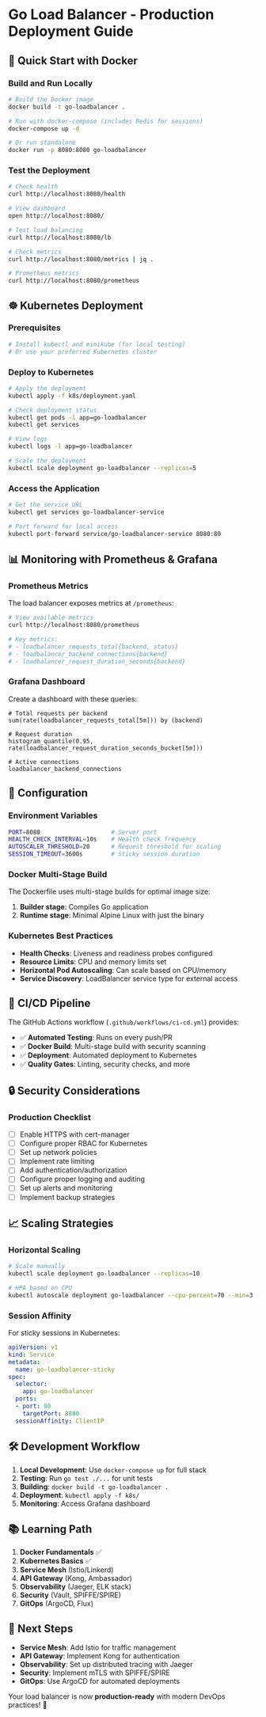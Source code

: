 # Go Load Balancer - Production Deployment Guide

## 🚀 Quick Start with Docker

### Build and Run Locally

```bash
# Build the Docker image
docker build -t go-loadbalancer .

# Run with docker-compose (includes Redis for sessions)
docker-compose up -d

# Or run standalone
docker run -p 8080:8080 go-loadbalancer
```

### Test the Deployment

```bash
# Check health
curl http://localhost:8080/health

# View dashboard
open http://localhost:8080/

# Test load balancing
curl http://localhost:8080/lb

# Check metrics
curl http://localhost:8080/metrics | jq .

# Prometheus metrics
curl http://localhost:8080/prometheus
```

## ☸️ Kubernetes Deployment

### Prerequisites

```bash
# Install kubectl and minikube (for local testing)
# Or use your preferred Kubernetes cluster
```

### Deploy to Kubernetes

```bash
# Apply the deployment
kubectl apply -f k8s/deployment.yaml

# Check deployment status
kubectl get pods -l app=go-loadbalancer
kubectl get services

# View logs
kubectl logs -l app=go-loadbalancer

# Scale the deployment
kubectl scale deployment go-loadbalancer --replicas=5
```

### Access the Application

```bash
# Get the service URL
kubectl get services go-loadbalancer-service

# Port forward for local access
kubectl port-forward service/go-loadbalancer-service 8080:80
```

## 📊 Monitoring with Prometheus & Grafana

### Prometheus Metrics

The load balancer exposes metrics at `/prometheus`:

```bash
# View available metrics
curl http://localhost:8080/prometheus

# Key metrics:
# - loadbalancer_requests_total{backend, status}
# - loadbalancer_backend_connections{backend}
# - loadbalancer_request_duration_seconds{backend}
```

### Grafana Dashboard

Create a dashboard with these queries:

```promql
# Total requests per backend
sum(rate(loadbalancer_requests_total[5m])) by (backend)

# Request duration
histogram_quantile(0.95, rate(loadbalancer_request_duration_seconds_bucket[5m]))

# Active connections
loadbalancer_backend_connections
```

## 🔧 Configuration

### Environment Variables

```bash
PORT=8080                    # Server port
HEALTH_CHECK_INTERVAL=10s    # Health check frequency
AUTOSCALER_THRESHOLD=20      # Request threshold for scaling
SESSION_TIMEOUT=3600s        # Sticky session duration
```

### Docker Multi-Stage Build

The Dockerfile uses multi-stage builds for optimal image size:

1. **Builder stage**: Compiles Go application
2. **Runtime stage**: Minimal Alpine Linux with just the binary

### Kubernetes Best Practices

- **Health Checks**: Liveness and readiness probes configured
- **Resource Limits**: CPU and memory limits set
- **Horizontal Pod Autoscaling**: Can scale based on CPU/memory
- **Service Discovery**: LoadBalancer service type for external access

## 🚢 CI/CD Pipeline

The GitHub Actions workflow (`.github/workflows/ci-cd.yml`) provides:

- ✅ **Automated Testing**: Runs on every push/PR
- ✅ **Docker Build**: Multi-stage build with security scanning
- ✅ **Deployment**: Automated deployment to Kubernetes
- ✅ **Quality Gates**: Linting, security checks, and more

## 🔒 Security Considerations

### Production Checklist

- [ ] Enable HTTPS with cert-manager
- [ ] Configure proper RBAC for Kubernetes
- [ ] Set up network policies
- [ ] Implement rate limiting
- [ ] Add authentication/authorization
- [ ] Configure proper logging and auditing
- [ ] Set up alerts and monitoring
- [ ] Implement backup strategies

## 📈 Scaling Strategies

### Horizontal Scaling
```bash
# Scale manually
kubectl scale deployment go-loadbalancer --replicas=10

# HPA based on CPU
kubectl autoscale deployment go-loadbalancer --cpu-percent=70 --min=3 --max=20
```

### Session Affinity
For sticky sessions in Kubernetes:
```yaml
apiVersion: v1
kind: Service
metadata:
  name: go-loadbalancer-sticky
spec:
  selector:
    app: go-loadbalancer
  ports:
  - port: 80
    targetPort: 8080
  sessionAffinity: ClientIP
```

## 🛠️ Development Workflow

1. **Local Development**: Use `docker-compose up` for full stack
2. **Testing**: Run `go test ./...` for unit tests
3. **Building**: `docker build -t go-loadbalancer .`
4. **Deployment**: `kubectl apply -f k8s/`
5. **Monitoring**: Access Grafana dashboard

## 📚 Learning Path

1. **Docker Fundamentals** ✅
2. **Kubernetes Basics** ✅
3. **Service Mesh** (Istio/Linkerd)
4. **API Gateway** (Kong, Ambassador)
5. **Observability** (Jaeger, ELK stack)
6. **Security** (Vault, SPIFFE/SPIRE)
7. **GitOps** (ArgoCD, Flux)

## 🎯 Next Steps

- **Service Mesh**: Add Istio for traffic management
- **API Gateway**: Implement Kong for authentication
- **Observability**: Set up distributed tracing with Jaeger
- **Security**: Implement mTLS with SPIFFE/SPIRE
- **GitOps**: Use ArgoCD for automated deployments

Your load balancer is now **production-ready** with modern DevOps practices! 🚀

